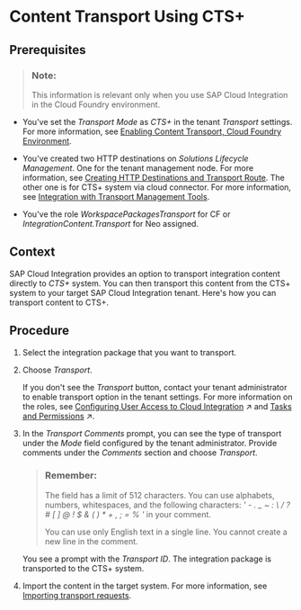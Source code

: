 <!-- loio3cdfb512a75941d187b6f5a86e418983 -->

# Content Transport Using CTS+



<a name="loio3cdfb512a75941d187b6f5a86e418983__prereq_exq_kxw_rcb"/>

## Prerequisites

> ### Note:  
> This information is relevant only when you use SAP Cloud Integration in the Cloud Foundry environment.

-   You've set the *Transport Mode* as *CTS+* in the tenant *Transport* settings. For more information, see [Enabling Content Transport, Cloud Foundry Environment](enabling-content-transport-cloud-foundry-environment-452c677.md).

-   You've created two HTTP destinations on *Solutions Lifecycle Management*. One for the tenant management node. For more information, see [Creating HTTP Destinations and Transport Route](creating-http-destinations-and-transport-route-94057be.md). The other one is for CTS+ system via cloud connector. For more information, see [Integration with Transport Management Tools](https://help.sap.com/viewer/65de2977205c403bbc107264b8eccf4b/Cloud/en-US/905baea4d6c7404290bff6c042184b4e.html?q=Integration%20with%20Transport%20Management%20Tools).

-   You've the role *WorkspacePackagesTransport* for CF or *IntegrationContent.Transport* for Neo assigned.




## Context

SAP Cloud Integration provides an option to transport integration content directly to *CTS+* system. You can then transport this content from the CTS+ system to your target SAP Cloud Integration tenant. Here's how you can transport content to CTS+.



## Procedure

1.  Select the integration package that you want to transport.

2.  Choose *Transport*.

    If you don't see the *Transport* button, contact your tenant administrator to enable transport option in the tenant settings. For more information on the roles, see [Configuring User Access to Cloud Integration](https://help.sap.com/viewer/368c481cd6954bdfa5d0435479fd4eaf/Cloud/en-US/ed6033b2eabe4a64a20cce1e6076bacf.html "Create and modify application roles and assign users to these roles.") :arrow_upper_right: and [Tasks and Permissions](https://help.sap.com/viewer/368c481cd6954bdfa5d0435479fd4eaf/Cloud/en-US/556d5575d4b0483e85d4f3251f21d0ec.html "") :arrow_upper_right:.

3.  In the *Transport Comments* prompt, you can see the type of transport under the *Mode* field configured by the tenant administrator. Provide comments under the *Comments* section and choose *Transport*.

    > ### Remember:  
    > The field has a limit of 512 characters. You can use alphabets, numbers, whitespaces, and the following characters: *' - . \_ ~ : \\ / ? \# \[ \] @ ! $ & \( \) \* + , ; = % '* in your comment.
    > 
    > You can use only English text in a single line. You cannot create a new line in the comment.

    You see a prompt with the *Transport ID*. The integration package is transported to the CTS+ system.

4.  Import the content in the target system. For more information, see [Importing transport requests](https://help.sap.com/viewer/62938f21156047718cae23da55f2b443/4.2.9/en-US/408aefc68c754cd0b4941ba508760178.html).


